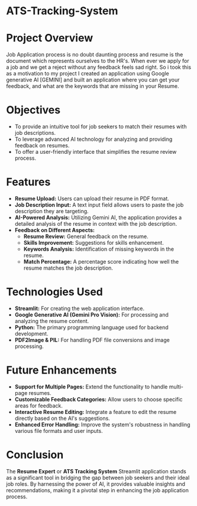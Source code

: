 # ATS-Tracking-System

# Project Overview

Job Application process is no doubt daunting process and resume is the document which represents ourselves to the HR's. When ever we apply for a job and we get a reject without any feedback feels sad right. So i took this as a motivation to my project I created an application using Google generative AI [GEMINI] and built an application where you can get your feedback, and what are the keywords that are missing in your Resume.

# Objectives
+ To provide an intuitive tool for job seekers to match their resumes with job descriptions.
+ To leverage advanced AI technology for analyzing and providing feedback on resumes.
+ To offer a user-friendly interface that simplifies the resume review process.

# Features
+ **Resume Upload:** Users can upload their resume in PDF format.
+ **Job Description Input:** A text input field allows users to paste the job description they are targeting.
+ **AI-Powered Analysis:** Utilizing Gemini AI, the application provides a detailed analysis of the resume in context with the job description.
+ **Feedback on Different Aspects:**
    * **Resume Review:** General feedback on the resume.
    * **Skills Improvement:** Suggestions for skills enhancement.
    * **Keywords Analysis:** Identification of missing keywords in the resume.
    * **Match Percentage:** A percentage score indicating how well the resume matches the job description.

# Technologies Used
+ **Streamlit:** For creating the web application interface.
+ **Google Generative AI (Gemini Pro Vision):** For processing and analyzing the resume content.
+ **Python:** The primary programming language used for backend development.
+ **PDF2Image & PIL:** For handling PDF file conversions and image processing.

# Future Enhancements
+ **Support for Multiple Pages:** Extend the functionality to handle multi-page resumes.
+ **Customizable Feedback Categories:** Allow users to choose specific areas for feedback.
+ **Interactive Resume Editing:** Integrate a feature to edit the resume directly based on the AI's suggestions.
+ **Enhanced Error Handling:** Improve the system's robustness in handling various file formats and user inputs.

# Conclusion
The **Resume Expert** or **ATS Tracking System** Streamlit application stands as a significant tool in bridging the gap between job seekers and their ideal job roles. By harnessing the power of AI, it provides valuable insights and recommendations, making it a pivotal step in enhancing the job application process.

